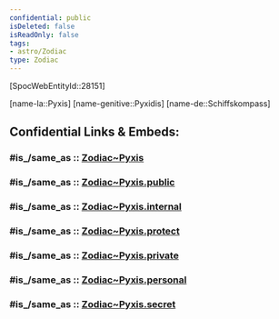 ```yaml
---
confidential: public
isDeleted: false
isReadOnly: false
tags:
- astro/Zodiac
type: Zodiac
---
```


[SpocWebEntityId::28151]



[name-la::Pyxis]
[name-genitive::Pyxidis]
[name-de::Schiffskompass]


## Confidential Links & Embeds: 

### #is_/same_as :: [Zodiac~Pyxis](/_Standards/Astronomy/Star~Constellation/Zodiac~Pyxis.md) 

### #is_/same_as :: [Zodiac~Pyxis.public](/_public/Astronomy/Star~Constellation/Zodiac~Pyxis.public.md) 

### #is_/same_as :: [Zodiac~Pyxis.internal](/_internal/Astronomy/Star~Constellation/Zodiac~Pyxis.internal.md) 

### #is_/same_as :: [Zodiac~Pyxis.protect](/_protect/Astronomy/Star~Constellation/Zodiac~Pyxis.protect.md) 

### #is_/same_as :: [Zodiac~Pyxis.private](/_private/Astronomy/Star~Constellation/Zodiac~Pyxis.private.md) 

### #is_/same_as :: [Zodiac~Pyxis.personal](/_personal/Astronomy/Star~Constellation/Zodiac~Pyxis.personal.md) 

### #is_/same_as :: [Zodiac~Pyxis.secret](/_secret/Astronomy/Star~Constellation/Zodiac~Pyxis.secret.md)

